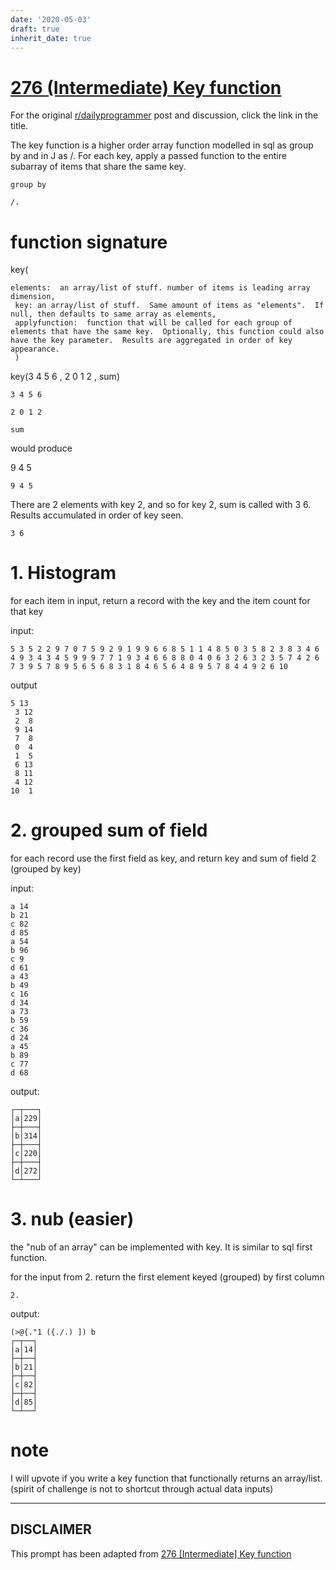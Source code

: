 ```yaml
---
date: '2020-05-03'
draft: true
inherit_date: true
---
```


# [276 (Intermediate) Key function](https://www.reddit.com/r/dailyprogrammer/comments/4tqy5c/20160720_challenge_276_intermediate_key_function/)

For the original [r/dailyprogrammer](https://www.reddit.com/r/dailyprogrammer/) post and discussion, click the link in the title.

The key function is a higher order array function modelled in sql as group by and in J as /.  For each key, apply a passed function to the entire subarray of items that share the same key.


```
group by
```

```
/.
```
# function signature
key(


```
elements:  an array/list of stuff. number of items is leading array dimension,
 key: an array/list of stuff.  Same amount of items as "elements".  If null, then defaults to same array as elements,
 applyfunction:  function that will be called for each group of elements that have the same key.  Optionally, this function could also have the key parameter.  Results are aggregated in order of key appearance.
 )
```
key(3 4 5 6 , 2 0 1 2 , sum)


```
3 4 5 6
```

```
2 0 1 2
```

```
sum
```
would produce

9 4 5


```
9 4 5
```
There are 2 elements with key 2, and so for key 2, sum is called with 3 6.  Results accumulated in order of key seen.


```
3 6
```
# 1. Histogram
for each item in input, return a record with the key and the item count for that key

input:


```
5 3 5 2 2 9 7 0 7 5 9 2 9 1 9 9 6 6 8 5 1 1 4 8 5 0 3 5 8 2 3 8 3 4 6 4 9 3 4 3 4 5 9 9 9 7 7 1 9 3 4 6 6 8 8 0 4 0 6 3 2 6 3 2 3 5 7 4 2 6 7 3 9 5 7 8 9 5 6 5 6 8 3 1 8 4 6 5 6 4 8 9 5 7 8 4 4 9 2 6 10
```
output 


```
5 13
 3 12
 2  8
 9 14
 7  8
 0  4
 1  5
 6 13
 8 11
 4 12
10  1
```
# 2. grouped sum of field
for each record use the first field as key, and return key and sum of field 2 (grouped by key)

input:


```
a 14
b 21
c 82
d 85
a 54
b 96
c 9 
d 61
a 43
b 49
c 16
d 34
a 73
b 59
c 36
d 24
a 45
b 89
c 77
d 68
```
output:


```
┌─┬───┐
│a│229│
├─┼───┤
│b│314│
├─┼───┤
│c│220│
├─┼───┤
│d│272│
└─┴───┘
```
# 3. nub (easier)
the "nub of an array" can be implemented with key.  It is similar to sql first function. 

for the input from 2. return the first element keyed (grouped) by first column


```
2.
```
output:


```
(>@{."1 ({./.) ]) b
┌─┬──┐
│a│14│
├─┼──┤
│b│21│
├─┼──┤
│c│82│
├─┼──┤
│d│85│
└─┴──┘
```
# note
I will upvote if you write a key function that functionally returns an array/list.  (spirit of challenge is not to shortcut through actual data inputs)


----
## **DISCLAIMER**
This prompt has been adapted from [276 [Intermediate] Key function](https://www.reddit.com/r/dailyprogrammer/comments/4tqy5c/20160720_challenge_276_intermediate_key_function/
)
